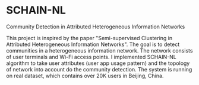 # SCHAIN-NL
Community Detection in Attributed Heterogeneous Information Networks

This project is inspired by the paper "Semi-supervised Clustering in Attributed Heterogeneous Information Networks". 
The goal is to detect communities in a heterogeneous information network. The
network consists of user terminals and Wi-Fi access points. 
I implemented SCHAIN-NL algorithm to take user attributes (user app usage pattern) 
and the topology of network into account do the community detection. 
The system is running on real dataset, which contains over 20K users in Beijing, China.

